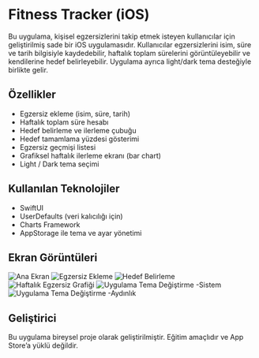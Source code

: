 # Fitness Tracker (iOS)

Bu uygulama, kişisel egzersizlerini takip etmek isteyen kullanıcılar için geliştirilmiş sade bir iOS uygulamasıdır. Kullanıcılar egzersizlerini isim, süre ve tarih bilgisiyle kaydedebilir, haftalık toplam sürelerini görüntüleyebilir ve kendilerine hedef belirleyebilir. Uygulama ayrıca light/dark tema desteğiyle birlikte gelir.

## Özellikler

- Egzersiz ekleme (isim, süre, tarih)
- Haftalık toplam süre hesabı
- Hedef belirleme ve ilerleme çubuğu
- Hedef tamamlama yüzdesi gösterimi
- Egzersiz geçmişi listesi
- Grafiksel haftalık ilerleme ekranı (bar chart)
- Light / Dark tema seçimi

## Kullanılan Teknolojiler

- SwiftUI
- UserDefaults (veri kalıcılığı için)
- Charts Framework
- AppStorage ile tema ve ayar yönetimi

## Ekran Görüntüleri

![Ana Ekran](ekran1.png)
![Egzersiz Ekleme](ekran6.png)
![Hedef Belirleme](ekran2.png)
![Haftalık Egzersiz Grafiği](ekran3.png)
![Uygulama Tema Değiştirme -Sistem](ekran4.png)
![Uygulama Tema Değiştirme -Aydınlık](ekran5.png)


## Geliştirici

Bu uygulama bireysel proje olarak geliştirilmiştir. Eğitim amaçlıdır ve App Store’a yüklü değildir.

